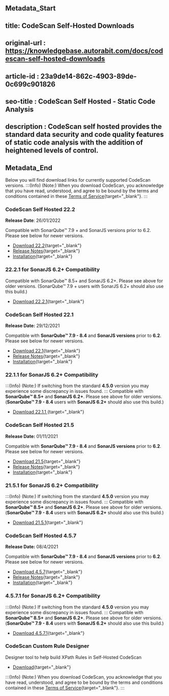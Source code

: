## Metadata_Start
## title: CodeScan Self-Hosted Downloads
## original-url : https://knowledgebase.autorabit.com/docs/codescan-self-hosted-downloads
## article-id : 23a9de14-862c-4903-89de-0c699c901826
## seo-title : CodeScan Self Hosted - Static Code Analysis
## description : CodeScan self hosted provides the standard data security and code quality features of static code analysis with the addition of  heightened levels of control.
## Metadata_End
Below you will find download links for currently supported CodeScan versions.
:::(Info) (Note:)
When you download CodeScan, you acknowledge that you have read, understood, and agree to be bound by the terms and conditions contained in these [Terms of Service](https://www.codescan.io/tos/self-hosted/){target="_blank"}.
:::
###  CodeScan Self Hosted 22.2
**Release Date**: 26/01/2022

Compatible with SonarQube™ 7.9 + and SonarJS versions prior to 6.2. Please see below for newer versions.

* [Download 22.2](https://license.code-scan.com/index.php/download/login?path=sonar-salesforce-plugin-22.2.zip){target="_blank"}
* [Release Notes](https://knowledgebase.autorabit.com/codescan/docs/codescan-release-notes){target="_blank"}
* [Installation](https://knowledgebase.autorabit.com/codescan/docs/installing-codescan-self-hosted){target="_blank"}

### 22.2.1 for SonarJS 6.2+ Compatibility

Compatible with SonarQube™ 8.5+ and SonarJS 6.2+. Please see above for older versions. (SonarQube™ 7.9 + users with SonarJS 6.2+ should also use this build.)

* [Download 22.2.1](https://license.code-scan.com/index.php/download/login?path=sonar-salesforce-plugin-22.2.1.zip){target="_blank"}

 
 ### CodeScan Self Hosted 22.1
**Release Date:** 29/12/2021

Compatible with **SonarQube™ 7.9 - 8.4** and **SonarJS versions** prior to **6.2**. Please see below for newer versions.

* [Download 22.1](https://license.code-scan.com/index.php/download/login?path=sonar-salesforce-plugin-22.1.zip){target="_blank"}
* [Release Notes](https://knowledgebase.autorabit.com/codescan/docs/codescan-release-notes){target="_blank"}
* [Installation](https://knowledgebase.autorabit.com/codescan/docs/installing-codescan-self-hosted){target="_blank"}
                                                   
### 22.1.1 for SonarJS 6.2+ Compatibility 

:::(Info) (Note:)
If switching from the standard **4.5.0** version you may experience some discrepancy in issues found. 
:::
Compatible with **SonarQube™ 8.5+** and **SonarJS 6.2+**. Please see above for older versions. (**SonarQube™ 7.9 - 8.4** users with **SonarJS 6.2+** should also use this build.)

* [Download 22.1.1 ](https://license.code-scan.com/index.php/download/login?path=sonar-salesforce-plugin-22.1.1.zip){target="_blank"}

### CodeScan Self Hosted 21.5
**Release Date:** 01/11/2021

Compatible with **SonarQube™ 7.9 - 8.4** and **SonarJS versions** prior to **6.2**. Please see below for newer versions.

* [Download 21.5](https://license.code-scan.com/index.php/download/login?path=sonar-salesforce-plugin-21.5.zip){target="_blank"}
* [Release Notes](https://knowledgebase.autorabit.com/codescan/docs/codescan-release-notes){target="_blank"}
* [Installation](https://knowledgebase.autorabit.com/codescan/docs/installing-codescan-self-hosted){target="_blank"}
                                                   
### 21.5.1 for SonarJS 6.2+ Compatibility 
:::(Info) (Note:)
If switching from the standard **4.5.0** version you may experience some discrepancy in issues found. 
:::
Compatible with **SonarQube™ 8.5+** and **SonarJS 6.2+**. Please see above for older versions. (**SonarQube™ 7.9 - 8.4** users with **SonarJS 6.2+** should also use this build.)
* [Download 21.5.1](https://license.code-scan.com/index.php/download/login?path=sonar-salesforce-plugin-21.5.1.zip){target="_blank"}   

### CodeScan Self Hosted 4.5.7
**Release Date:** 08/4/2021

Compatible with **SonarQube™ 7.9 - 8.4** and **SonarJS versions** prior to **6.2**. Please see below for newer versions.

* [Download 4.5.7](https://license.code-scan.com/index.php/download/login?path=sonar-salesforce-plugin-4.5.7.zip){target="_blank"}
* [Release Notes](https://knowledgebase.autorabit.com/codescan/docs/codescan-release-notes){target="_blank"}
* [Installation](https://knowledgebase.autorabit.com/codescan/docs/installing-codescan-self-hosted){target="_blank"}
                                                   
### 4.5.7.1 for SonarJS 6.2+ Compatibility 
:::(Info) (Note:)
If switching from the standard **4.5.0** version you may experience some discrepancy in issues found. 
:::
Compatible with **SonarQube™ 8.5+** and **SonarJS 6.2+**. Please see above for older versions. (**SonarQube™ 7.9 - 8.4** users with **SonarJS 6.2+** should also use this build.)
* [Download 4.5.7.1](https://license.code-scan.com/index.php/download/login?path=sonar-salesforce-plugin-4.5.7.1.zip){target="_blank"}
                                            

### CodeScan Custom Rule Designer
Designer tool to help build XPath Rules in Self-Hosted CodeScan

* [Download](https://license.code-scan.com/index.php/download/login?path=codescan-cli-4.0.4-designer-jar-with-dependencies.jar){target="_blank"}

:::(Info) (Note:)
When you download CodeScan, you acknowledge that you have read, understood, and agree to be bound by the terms and conditions contained in these [Terms of Service](https://www.codescan.io/tos/self-hosted/){target="_blank"}.
:::


